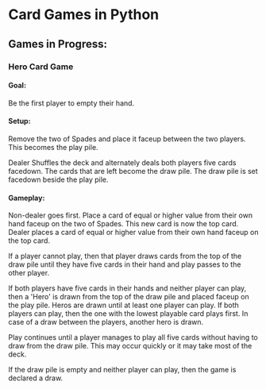 # Card Games in Python

## Games in Progress:
### Hero Card Game
#### Goal:
Be the first player to empty their hand.

#### Setup:
Remove the two of Spades and place it faceup between the two players. This becomes the play pile. 

Dealer Shuffles the deck and alternately deals both players five cards facedown. The cards that are left become the draw pile. The draw pile is set facedown beside the play pile.

#### Gameplay:
Non-dealer goes first. Place a card of equal or higher value from their own hand faceup on the two of Spades. This new card is now the top card. Dealer places a card of equal or higher value from their own hand faceup on the top card. 

If a player cannot play, then that player draws cards from the top of the draw pile until they have five cards in their hand and play passes to the other player.

If both players have five cards in their hands and neither player can play, then a 'Hero' is drawn from the top of the draw pile and placed faceup on the play pile. Heros are drawn until at least one player can play. If both players can play, then the one with the lowest playable card plays first. In case of a draw between the players, another hero is drawn.

Play continues until a player manages to play all five cards without having to draw from the draw pile. This may occur quickly or it may take most of the deck.

If the draw pile is empty and neither player can play, then the game is declared a draw.
